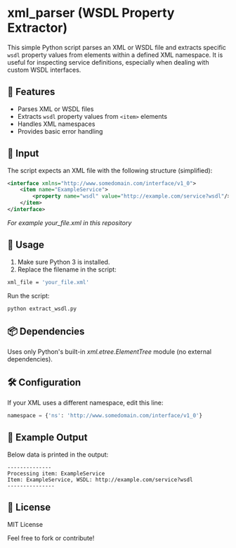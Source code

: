 # xml_parser (WSDL Property Extractor)

This simple Python script parses an XML or WSDL file and extracts specific `wsdl` property values from elements within a defined XML namespace. It is useful for inspecting service definitions, especially when dealing with custom WSDL interfaces.

## 🔧 Features

- Parses XML or WSDL files
- Extracts `wsdl` property values from `<item>` elements
- Handles XML namespaces
- Provides basic error handling

## 📂 Input

The script expects an XML file with the following structure (simplified):

```xml
<interface xmlns="http://www.somedomain.com/interface/v1_0">
    <item name="ExampleService">
        <property name="wsdl" value="http://example.com/service?wsdl"/>
    </item>
</interface>
```
_For example your_file.xml in this repository_

## 🚀 Usage
1. Make sure Python 3 is installed.
2. Replace the filename in the script:
```bash
xml_file = 'your_file.xml'
```
Run the script:
```bash
python extract_wsdl.py
```
## 📦 Dependencies
Uses only Python's built-in _xml.etree.ElementTree_ module (no external dependencies).

## 🛠 Configuration
If your XML uses a different namespace, edit this line:
```python
namespace = {'ns': 'http://www.somedomain.com/interface/v1_0'}
```
## 🧪 Example Output
Below data is printed in the output:

```
--------------
Processing item: ExampleService
Item: ExampleService, WSDL: http://example.com/service?wsdl
---------------
```
## 📄 License
MIT License

Feel free to fork or contribute!

